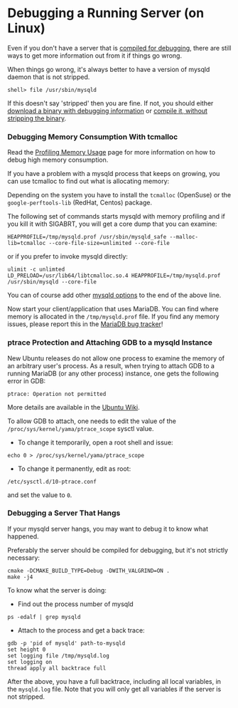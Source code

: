 
# Debugging a Running Server (on Linux)

Even if you don't have a server that is [compiled for debugging](compiling-mariadb-for-debugging.md), there are still ways to get more information out from it if things go wrong.


When things go wrong, it's always better to have a version of mysqld daemon that is not stripped.


```
shell> file /usr/sbin/mysqld
```

If this doesn't say 'stripped' then you are fine. If not, you should either [download a binary with debugging information](https://downloads.mariadb.org) or [compile it, without stripping the binary](compiling-mariadb-for-debugging.md#building-with-debug-symbols).


### Debugging Memory Consumption With tcmalloc


Read the [Profiling Memory Usage](../../../../../../server/reference/bug-tracking/profiling-memory-usage.md) page for more information on how to debug high memory consumption.


If you have a problem with a mysqld process that keeps on growing, you can use tcmalloc to find out
what is allocating memory:


Depending on the system you have to install the `tcmalloc` (OpenSuse) or the `google-perftools-lib` (RedHat, Centos) package.


The following set of commands starts mysqld with memory profiling and if you kill it with SIGABRT, you will get a core dump that you can examine:


```
HEAPPROFILE=/tmp/mysqld.prof /usr/sbin/mysqld_safe --malloc-lib=tcmalloc --core-file-size=unlimited --core-file
```

or if you prefer to invoke mysqld directly:


```
ulimit -c unlimted
LD_PRELOAD=/usr/lib64/libtcmalloc.so.4 HEAPPROFILE=/tmp/mysqld.prof /usr/sbin/mysqld --core-file
```

You can of course add other [mysqld options](../../../../../../server/server-management/getting-installing-and-upgrading-mariadb/starting-and-stopping-mariadb/mariadbd-options.md) to the end of the above line.


Now start your client/application that uses MariaDB. You can find where memory is allocated in the `/tmp/mysqld.prof` file. If you find any memory issues, please report this in the [MariaDB bug tracker](https://jira.mariadb.org/secure/Dashboard.jspa)!


### ptrace Protection and Attaching GDB to a mysqld Instance


New Ubuntu releases do not allow one process to examine the memory of an
arbitrary user's process. As a result, when trying to attach GDB to a running
MariaDB (or any other process) instance, one gets the following error in GDB:


```
ptrace: Operation not permitted
```

More details are available in the [Ubuntu Wiki](https://wiki.ubuntu.com/SecurityTeam/Roadmap/KernelHardening#ptrace%20Protection).


To allow GDB to attach, one needs to edit the value of the
`/proc/sys/kernel/yama/ptrace_scope` sysctl value.


* To change it temporarily, open a root shell and issue:
```
echo 0 > /proc/sys/kernel/yama/ptrace_scope
```
* To change it permanently, edit as root: 
```
/etc/sysctl.d/10-ptrace.conf
```
 and set the value to `0`.


### Debugging a Server That Hangs


If your mysqld server hangs, you may want to debug it to know what happened.


Preferably the server should be compiled for debugging, but it's not strictly necessary:


```
cmake -DCMAKE_BUILD_TYPE=Debug -DWITH_VALGRIND=ON .
make -j4
```

To know what the server is doing:


* Find out the process number of mysqld


```
ps -edalf | grep mysqld
```

* Attach to the process and get a back trace:


```
gdb -p 'pid of mysqld' path-to-mysqld
set height 0
set logging file /tmp/mysqld.log
set logging on
thread apply all backtrace full
```

After the above, you have a full backtrace, including all local variables, in the `mysqld.log` file. Note that you will only get all variables if the server is not stripped.

